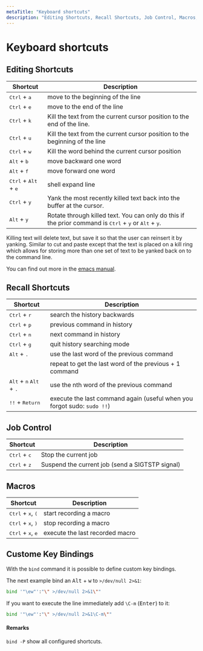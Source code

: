 ```yaml
---
metaTitle: "Keyboard shortcuts"
description: "Editing Shortcuts, Recall Shortcuts, Job Control, Macros, Custome Key Bindings"
---
```


# Keyboard shortcuts

## Editing Shortcuts

| Shortcut                                        | Description                                                                                                                               |
| ----------------------------------------------- | ----------------------------------------------------------------------------------------------------------------------------------------- |
| <kbd>Ctrl</kbd> + <kbd>a</kbd>                  | move to the beginning of the line                                                                                                         |
| <kbd>Ctrl</kbd> + <kbd>e</kbd>                  | move to the end of the line                                                                                                               |
| <kbd>Ctrl</kbd> + <kbd>k</kbd>                  | Kill the text from the current cursor position to the end of the line.                                                                    |
| <kbd>Ctrl</kbd> + <kbd>u</kbd>                  | Kill the text from the current cursor position to the beginning of the line                                                               |
| <kbd>Ctrl</kbd> + <kbd>w</kbd>                  | Kill the word behind the current cursor position                                                                                          |
| <kbd>Alt</kbd> + <kbd>b</kbd>                   | move backward one word                                                                                                                    |
| <kbd>Alt</kbd> + <kbd>f</kbd>                   | move forward one word                                                                                                                     |
| <kbd>Ctrl</kbd> + <kbd>Alt</kbd> + <kbd>e</kbd> | shell expand line                                                                                                                         |
| <kbd>Ctrl</kbd> + <kbd>y</kbd>                  | Yank the most recently killed text back into the buffer at the cursor.                                                                    |
| <kbd>Alt</kbd> + <kbd>y</kbd>                   | Rotate through killed text. You can only do this if the prior command is <kbd>Ctrl</kbd> + <kbd>y</kbd> or <kbd>Alt</kbd> + <kbd>y</kbd>. |

Killing text will delete text, but save it so that the user can reinsert it by yanking. Similar to cut and paste except that the text is placed on a kill ring which allows for storing more than one set of text to be yanked back on to the command line.

You can find out more in the [emacs manual](http://www.gnu.org/software/emacs/manual/html_mono/elisp.html#The-Kill-Ring).

## Recall Shortcuts

| Shortcut                                                    | Description                                                             |
| ----------------------------------------------------------- | ----------------------------------------------------------------------- |
| <kbd>Ctrl</kbd> + <kbd>r</kbd>                              | search the history backwards                                            |
| <kbd>Ctrl</kbd> + <kbd>p</kbd>                              | previous command in history                                             |
| <kbd>Ctrl</kbd> + <kbd>n</kbd>                              | next command in history                                                 |
| <kbd>Ctrl</kbd> + <kbd>g</kbd>                              | quit history searching mode                                             |
| <kbd>Alt</kbd> + <kbd>.</kbd>                               | use the last word of the previous command                               |
|                                                             | repeat to get the last word of the previous + 1 command                 |
| <kbd>Alt</kbd> + <kbd>n</kbd> <kbd>Alt</kbd> + <kbd>.</kbd> | use the nth word of the previous command                                |
| <kbd>!!</kbd> + <kbd>Return</kbd>                           | execute the last command again (useful when you forgot sudo: `sudo !!`) |

## Job Control

| Shortcut                       | Description                                     |
| ------------------------------ | ----------------------------------------------- |
| <kbd>Ctrl</kbd> + <kbd>c</kbd> | Stop the current job                            |
| <kbd>Ctrl</kbd> + <kbd>z</kbd> | Suspend the current job (send a SIGTSTP signal) |

## Macros

| Shortcut                                     | Description                     |
| -------------------------------------------- | ------------------------------- |
| <kbd>Ctrl</kbd> + <kbd>x</kbd>, <kbd>(</kbd> | start recording a macro         |
| <kbd>Ctrl</kbd> + <kbd>x</kbd>, <kbd>)</kbd> | stop recording a macro          |
| <kbd>Ctrl</kbd> + <kbd>x</kbd>, <kbd>e</kbd> | execute the last recorded macro |

## Custome Key Bindings

With the `bind` command it is possible to define custom key bindings.

The next example bind an <kbd>Alt</kbd> + <kbd>w</kbd> to `>/dev/null 2>&1`:

```bash
bind '"\ew"':"\" >/dev/null 2>&1\""

```

If you want to execute the line immediately add `\C-m` (<kbd>Enter</kbd>) to it:

```bash
bind '"\ew"':"\" >/dev/null 2>&1\C-m\""

```

#### Remarks

`bind -P` show all configured shortcuts.
